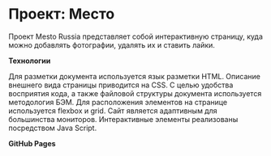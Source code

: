 # Проект: Место

Проект Mesto Russia представляет собой интерактивную страницу, куда можно добавлять фотографии, удалять их и ставить лайки.

**Технологии**

Для разметки документа используется язык разметки HTML. Описание внешнего вида страницы приводится на CSS. С целью удобства восприятия кода, а также файловой структуры документа используется методология БЭМ. Для расположения элементов на странице используется flexbox и grid. Сайт является адаптивным для большинства мониторов. Интерактивные элементы реализованы посредством Java Script.

**GitHub Pages**

